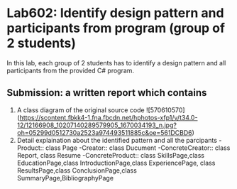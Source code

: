 ﻿# Lab602: Identify design pattern and participants from program (group of 2 students)

In this lab, each group of 2 students has to identify a design pattern and all participants 
from the provided C# program. 

## Submission: a written report which contains

1. A class diagram of the original source code
![570610570] (https://scontent.fbkk4-1.fna.fbcdn.net/hphotos-xfp1/v/t34.0-12/12166908_10207140289579905_1670034193_n.jpg?oh=05299d0512730a2523a974493511885c&oe=561DCBD6)
2. Detail explaination about the identified pattern and all the parcipants
-Product:: class Page
-Creator:: class Ducument
-ConcreteCreator:: class Report, class Resume
-ConcreteProduct:: class SkillsPage,class EducationPage,class IntroductionPage,class ExperiencePage,
class ResultsPage,class ConclusionPage,class SummaryPage,BibliographyPage 




